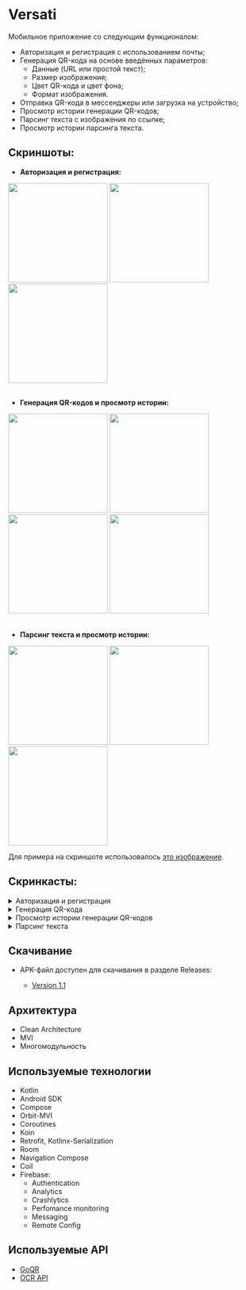 # Versati

  Мобильное приложение со следующим функционалом:
* Авторизация и регистрация с использованием почты;
* Генерация QR-кода на основе введённых параметров:
  - Данные (URL или простой текст);
  - Размер изображения;
  - Цвет QR-кода и цвет фона;
  - Формат изображения.
* Отправка QR-кода в мессенджеры или загрузка на устройство;
* Просмотр истории генерации QR-кодов;
* Парсинг текста с изображения по ссылке;
* Просмотр истории парсинга текста.

## Скриншоты:
* **Авторизация и регистрация:**
<image src='https://github.com/arshapshap/versati/assets/48681339/5ef80259-70fc-405c-a96b-35dbeddc55f8' width=200 />
<image src='https://github.com/arshapshap/versati/assets/48681339/a94402f1-882a-4377-87d7-7a3f76dfe3bb' width=200 />
<image src='https://github.com/arshapshap/versati/assets/48681339/7b703312-df6a-4740-9e1a-eec948a621cd' width=200 />
<br>
<br>

* **Генерация QR-кодов и просмотр истории:**

<image src='https://github.com/arshapshap/versati/assets/48681339/d8fd7512-c40c-4094-9d69-5436da73cfb8' width=200 />
<image src='https://github.com/arshapshap/versati/assets/48681339/298e335d-6840-4d25-9dcf-56de8dd89eec' width=200 />
<image src='https://github.com/arshapshap/versati/assets/48681339/c3abb274-592a-4af3-adcd-97b3ad6b0e38' width=200 />
<image src='https://github.com/arshapshap/versati/assets/48681339/459f374a-7d72-495b-8348-6b9defb1eeaa' width=200 />
<br>
<br>

* **Парсинг текста и просмотр истории:**

<image src='https://github.com/arshapshap/versati/assets/48681339/a6726ae5-10be-4413-add9-09fcb3572416' width=200 />
<image src='https://github.com/arshapshap/versati/assets/48681339/3049303f-9ad9-4c7d-ba45-621c4cb44270' width=200 />
<image src='https://github.com/arshapshap/versati/assets/48681339/c426975d-fe38-4264-8071-5b3c82ca877f' width=200 />

Для примера на скриншоте использовалось [это изображение](https://favim.com/pd/s6/orig/61/text-harry-potter-hermione-Favim.com-576725.jpg).

## Скринкасты:
<details><summary>Авторизация и регистрация</summary>
<br>
  <image src='https://github.com/arshapshap/versati/assets/48681339/5534a2bf-907a-498f-a208-2b34086e412e' width=200 />
</details>
<details><summary>Генерация QR-кода</summary>
<br>
  <image src='https://github.com/arshapshap/versati/assets/48681339/6a4e888a-2ad2-4840-97e8-8fb53041e6b7' width=200 />
</details>
<details><summary>Просмотр истории генерации QR-кодов</summary>
<br>
  <image src='https://github.com/arshapshap/versati/assets/48681339/5a0f49aa-faed-4216-82f9-18c64620f788' width=200 />
</details>
<details><summary>Парсинг текста</summary>
<br>
  <image src='https://github.com/arshapshap/versati/assets/48681339/9f95ed99-7182-4cd0-ae36-c59c77d4b73e' width=200 />
    
Для примера на скринкасте использовался [этот файл](https://api.slingacademy.com/v1/sample-data/files/text-and-images.pdf).
</details>


## Скачивание
      
  * APK-файл доступен для скачивания в разделе Releases:

    - [Version 1.1](https://github.com/arshapshap/versati/releases/tag/v1.1)

## Архитектура
* Clean Architecture
* MVI
* Многомодульность

## Используемые технологии
* Kotlin
* Android SDK
* Compose
* Orbit-MVI
* Coroutines
* Koin
* Retrofit, Kotlinx-Serialization
* Room
* Navigation Compose
* Coil
* Firebase:
  - Authentication
  - Analytics
  - Crashlytics
  - Perfomance monitoring
  - Messaging
  - Remote Config

## Используемые API
* [GoQR](https://goqr.me/api/)
* [OCR API](https://ocr.space/OCRAPI)
